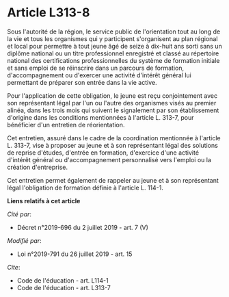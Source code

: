 # Article L313-8

Sous l'autorité de la région, le service public de l'orientation tout au long de la vie et tous les organismes qui y
participent s'organisent au plan régional et local pour permettre à tout jeune âgé de seize à dix-huit ans sorti sans un
diplôme national ou un titre professionnel enregistré et classé au répertoire national des certifications professionnelles du
système de formation initiale et sans emploi de se réinscrire dans un parcours de formation, d'accompagnement ou d'exercer
une activité d'intérêt général lui permettant de préparer son entrée dans la vie active. 

Pour l'application de cette obligation, le jeune est reçu conjointement avec son représentant légal par l'un ou l'autre des
organismes visés au premier alinéa, dans les trois mois qui suivent le signalement par son établissement d'origine dans les
conditions mentionnées à l'article L. 313-7, pour bénéficier d'un entretien de réorientation. 

Cet entretien, assuré dans le cadre de la coordination mentionnée à l'article L. 313-7, vise à proposer au jeune et à son
représentant légal des solutions de reprise d'études, d'entrée en formation, d'exercice d'une activité d'intérêt général ou
d'accompagnement personnalisé vers l'emploi ou la création d'entreprise. 

Cet entretien permet également de rappeler au jeune et à son représentant légal l'obligation de formation définie à l'article
L. 114-1.

**Liens relatifs à cet article**

_Cité par_:

  - Décret n°2019-696 du 2 juillet 2019 - art. 7 (V)

_Modifié par_:

  - Loi n°2019-791 du 26 juillet 2019 - art. 15

_Cite_:

  - Code de l'éducation - art. L114-1
  - Code de l'éducation - art. L313-7
